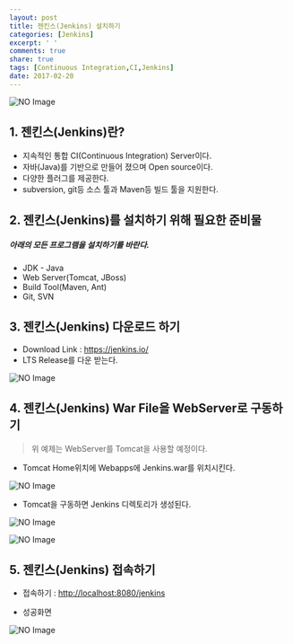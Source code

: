 ```yaml
---
layout: post
title: 젠킨스(Jenkins) 설치하기
categories: [Jenkins]
excerpt: ' '
comments: true
share: true
tags: [Continuous Integration,CI,Jenkins]
date: 2017-02-20
---
```


![NO Image](/assets/20170220/Jenkins.PNG)

## 1. 젠킨스(Jenkins)란?
- 지속적인 통합 CI(Continuous Integration) Server이다.
- 자바(Java)를 기반으로 만들어 졌으며 Open source이다.
- 다양한 플러그를 제공한다.
- subversion, git등 소스 툴과 Maven등 빌드 툴을 지원한다.

## 2. 젠킨스(Jenkins)를 설치하기 위해 필요한 준비물
##### *아래의 모든 프로그램을 설치하기를 바란다.*
- JDK - Java
- Web Server(Tomcat, JBoss)
- Build Tool(Maven, Ant)
- Git, SVN

## 3. 젠킨스(Jenkins) 다운로드 하기
- Download Link : <https://jenkins.io/>
- LTS Release를 다운 받는다.

![NO Image](/assets/20170220/1.PNG)

## 4. 젠킨스(Jenkins) War File을 WebServer로 구동하기

> 위 예제는 WebServer를 Tomcat을 사용할 예정이다.

- Tomcat Home위치에 Webapps에 Jenkins.war를 위치시킨다.

![NO Image](/assets/20170220/2.PNG)

- Tomcat을 구동하면 Jenkins 디렉토리가 생성된다.

![NO Image](/assets/20170220/3.PNG)

![NO Image](/assets/20170220/4.PNG)

## 5. 젠킨스(Jenkins) 접속하기

- 접속하기 : <http://localhost:8080/jenkins>

- 성공화면

![NO Image](/assets/20170220/5.PNG)
